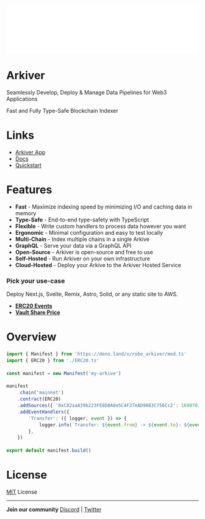 ![Arkiver Logo](./img/arkiver_logo.png)

# Arkiver 
Seamlessly Develop, Deploy & Manage Data Pipelines for Web3 Applications

Fast and Fully Type-Safe Blockchain Indexer

# Links
 - [Arkiver App](https://arkiver.net)
 - [Docs](https://www.arkiver.net/docs/intro) 
 - [Quickstart](https://www.arkiver.net/docs/examples/index-erc20-events) 

# Features

- **Fast** - Maximize indexing speed by minimizing I/O and caching data in memory
- **Type-Safe** - End-to-end type-safety with TypeScript
- **Flexible** - Write custom handlers to process data however you want
- **Ergonomic** - Minimal configuration and easy to test locally
- **Multi-Chain** - Index multiple chains in a single Arkive
- **GraphQL** - Serve your data via a GraphQL API
- **Open-Source** - Arkiver is open-source and free to use
- **Self-Hosted** - Run Arkiver on your own infrastructure
- **Cloud-Hosted** - Deploy your Arkive to the Arkiver Hosted Service

### Pick your use-case

Deploy Next.js, Svelte, Remix, Astro, Solid, or any static site to AWS.

- [**ERC20 Events**](https://www.arkiver.net/docs/examples/index-erc20-events)
- [**Vault Share Price**](https://www.arkiver.net/docs/examples/block-handler-vault-snapshot)

# Overview

```typescript title="manifest.ts"
import { Manifest } from 'https://deno.land/x/robo_arkiver/mod.ts'
import { ERC20 } from './ERC20.ts'

const manifest = new Manifest('my-arkive')

manifest
	.chain('mainnet')
	.contract(ERC20)
	.addSources({ '0xC02aaA39b223FE8D0A0e5C4F27eAD9083C756Cc2': 16987011n })
	.addEventHandlers({
		'Transfer': ({ logger, event }) => {
			logger.info(`Transfer: ${event.from} -> ${event.to}: ${event.value}`)
		},
	})

export default manifest.build()
```

# License

[MIT](LICENSE) License

---

**Join our community** [Discord](https://discord.gg/robovault-865495351175282708) | [Twitter](https://twitter.com/robolabs_biz)